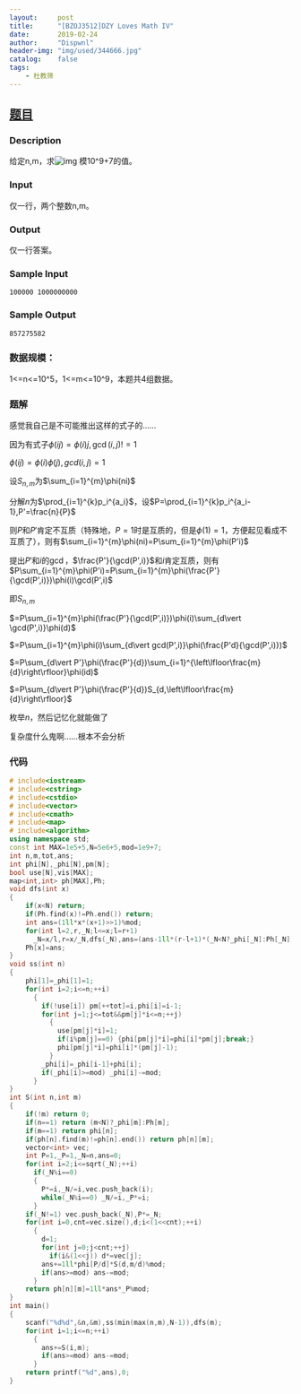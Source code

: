 ```yaml
---
layout:		post
title:		"[BZOJ3512]DZY Loves Math IV"
date:		2019-02-24
author:		"Dispwnl"
header-img:	"img/used/344666.jpg"
catalog:	false
tags:
    - 杜教筛
---
```


## [题目](https://lydsy.com/JudgeOnline/problem.php?id=3512)

### Description

给定n,m，求![img](https://lydsy.com/JudgeOnline/upload/201404/111.jpg) 模10^9+7的值。

### Input

仅一行，两个整数n,m。

### Output

仅一行答案。

### Sample Input
```plain
100000 1000000000
```

### Sample Output
```plain
857275582
```
### 数据规模：
1<=n<=10^5，1<=m<=10^9，本题共4组数据。

### 题解

感觉我自己是不可能推出这样的式子的……

因为有式子$\phi(ij)=\phi(i)j,\gcd(i,j)!=1$

$\phi(ij)=\phi(i)\phi(j),gcd(i,j)=1$

设$S_{n,m}​$为$\sum_{i=1}^{m}\phi(ni)​$

分解$n​$为$\prod_{i=1}^{k}p_i^{a_i}​$，设$P=\prod_{i=1}^{k}p_i^{a_i-1},P'=\frac{n}{P}​$

则$P$和$P'$肯定不互质（特殊地，$P=1$时是互质的，但是$\phi(1)=1$，方便起见看成不互质了），则有$\sum_{i=1}^{m}\phi(ni)=P\sum_{i=1}^{m}\phi(P'i)$

提出$P'$和$i$的$\gcd$，$\frac{P'}{\gcd(P',i)}$和$i$肯定互质，则有$P\sum_{i=1}^{m}\phi(P'i)=P\sum_{i=1}^{m}\phi(\frac{P'}{\gcd(P',i)})\phi(i)\gcd(P',i)$

即$S_{n,m}​$

$=P\sum_{i=1}^{m}\phi(\frac{P'}{\gcd(P',i)})\phi(i)\sum_{d\vert \gcd(P',i)}\phi(d)​$

$=P\sum_{i=1}^{m}\phi(i)\sum_{d\vert gcd(P',i)}\phi(\frac{P'd}{\gcd(P',i)})$

$=P\sum_{d\vert P'}\phi(\frac{P'}{d})\sum_{i=1}^{\left\lfloor\frac{m}{d}\right\rfloor}\phi(id)$

$=P\sum_{d\vert P'}\phi(\frac{P'}{d})S_{d,\left\lfloor\frac{m}{d}\right\rfloor}$

枚举$n$，然后记忆化就能做了

复杂度什么鬼啊……根本不会分析

### 代码

```c++
# include<iostream>
# include<cstring>
# include<cstdio>
# include<vector>
# include<cmath>
# include<map>
# include<algorithm>
using namespace std;
const int MAX=1e5+5,N=5e6+5,mod=1e9+7;
int n,m,tot,ans;
int phi[N],_phi[N],pm[N];
bool use[N],vis[MAX];
map<int,int> ph[MAX],Ph;
void dfs(int x)
{
	if(x<N) return;
	if(Ph.find(x)!=Ph.end()) return;
	int ans=(1ll*x*(x+1)>>1)%mod;
	for(int l=2,r,_N;l<=x;l=r+1)
	  _N=x/l,r=x/_N,dfs(_N),ans=(ans-1ll*(r-l+1)*(_N<N?_phi[_N]:Ph[_N])%mod+mod)%mod;
	Ph[x]=ans;
}
void ss(int n)
{
	phi[1]=_phi[1]=1;
	for(int i=2;i<=n;++i)
	  {
	  	if(!use[i]) pm[++tot]=i,phi[i]=i-1;
	  	for(int j=1;j<=tot&&pm[j]*i<=n;++j)
	  	  {
	  	  	use[pm[j]*i]=1;
	  	  	if(i%pm[j]==0) {phi[pm[j]*i]=phi[i]*pm[j];break;}
	  	  	phi[pm[j]*i]=phi[i]*(pm[j]-1);
		  }
		_phi[i]=_phi[i-1]+phi[i];
		if(_phi[i]>=mod) _phi[i]-=mod;
	  }
}
int S(int n,int m)
{
	if(!m) return 0;
	if(n==1) return (m<N)?_phi[m]:Ph[m];
	if(m==1) return phi[n];
	if(ph[n].find(m)!=ph[n].end()) return ph[n][m];
	vector<int> vec;
	int P=1,_P=1,_N=n,ans=0;
	for(int i=2;i<=sqrt(_N);++i)
	  if(_N%i==0)
	  {
	  	P*=i,_N/=i,vec.push_back(i);
	  	while(_N%i==0) _N/=i,_P*=i;
	  }
	if(_N!=1) vec.push_back(_N),P*=_N;
	for(int i=0,cnt=vec.size(),d;i<(1<<cnt);++i)
	  {
	  	d=1;
	  	for(int j=0;j<cnt;++j)
	  	  if(i&(1<<j)) d*=vec[j];
	  	ans+=1ll*phi[P/d]*S(d,m/d)%mod;
		if(ans>=mod) ans-=mod;
	  }
	return ph[n][m]=1ll*ans*_P%mod;
}
int main()
{
	scanf("%d%d",&n,&m),ss(min(max(n,m),N-1)),dfs(m);
	for(int i=1;i<=n;++i)
	  {
	  	ans+=S(i,m);
	  	if(ans>=mod) ans-=mod;
	  }
	return printf("%d",ans),0;
}
```



